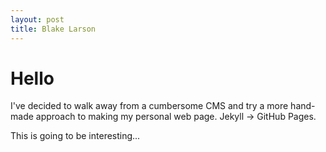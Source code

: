 ```yaml
---
layout: post
title: Blake Larson
---
```


# Hello

I've decided to walk away from a cumbersome CMS and try a more hand-made approach
to making my personal web page.  Jekyll -> GitHub Pages.  

This is going to be interesting...
